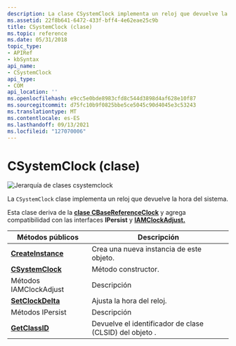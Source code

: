 ```yaml
---
description: La clase CSystemClock implementa un reloj que devuelve la hora del sistema.
ms.assetid: 22f8b641-6472-433f-bff4-4e62eae25c9b
title: CSystemClock (clase)
ms.topic: reference
ms.date: 05/31/2018
topic_type:
- APIRef
- kbSyntax
api_name:
- CSystemClock
api_type:
- COM
api_location: ''
ms.openlocfilehash: e9cc5e0bde8983cfd8c544d3898d4af628e10f87
ms.sourcegitcommit: d75fc10b9f0825bbe5ce5045c90d4045e3c53243
ms.translationtype: MT
ms.contentlocale: es-ES
ms.lasthandoff: 09/13/2021
ms.locfileid: "127070006"
---
```

# <a name="csystemclock-class"></a>CSystemClock (clase)

![Jerarquía de clases csystemclock](images/sclock01.png)

La `CSystemClock` clase implementa un reloj que devuelve la hora del sistema.

Esta clase deriva de la [**clase CBaseReferenceClock**](cbasereferenceclock.md) y agrega compatibilidad con las interfaces **IPersist** y [**IAMClockAdjust.**](/windows/desktop/api/Strmif/nn-strmif-iamclockadjust)



| Métodos públicos                                        | Descripción                                         |
|-------------------------------------------------------|-----------------------------------------------------|
| [**CreateInstance**](csystemclock-createinstance.md) | Crea una nueva instancia de este objeto.              |
| [**CSystemClock**](csystemclock-csystemclock.md)     | Método constructor.                                 |
| Métodos IAMClockAdjust                                | Descripción                                         |
| [**SetClockDelta**](csystemclock-setclockdelta.md)   | Ajusta la hora del reloj.                             |
| Métodos IPersist                                      | Descripción                                         |
| [**GetClassID**](csystemclock-getclassid.md)         | Devuelve el identificador de clase (CLSID) del objeto . |



 

 

 



